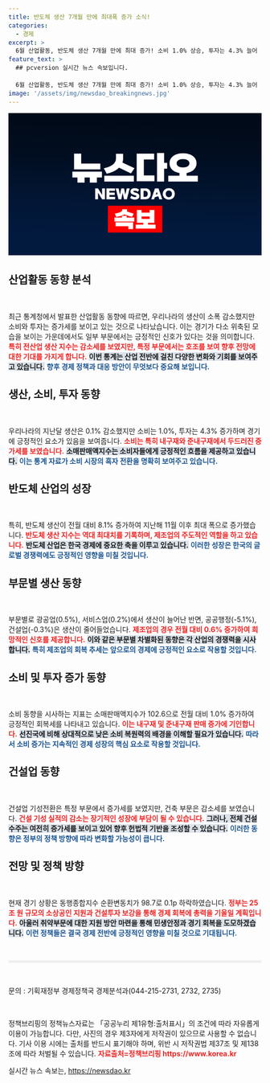 ```yaml
---
title: 반도체 생산 7개월 만에 최대폭 증가 소식!
categories:
  - 경제
excerpt: >
  6월 산업활동, 반도체 생산 7개월 만에 최대 증가! 소비 1.0% 상승, 투자는 4.3% 늘어 경제 회복 조짐? 정부, 25조 원 소상공인 지원 등 하반기 대응책 마련 중. 클릭하면 더 많은 내용이 기다립니다!
feature_text: >
  ## pcversion 실시간 뉴스 속보입니다.

  6월 산업활동, 반도체 생산 7개월 만에 최대 증가! 소비 1.0% 상승, 투자는 4.3% 늘어 경제 회복 조짐? 정부, 25조 원 소상공인 지원 등 하반기 대응책 마련 중. 클릭하면 더 많은 내용이 기다립니다!
image: '/assets/img/newsdao_breakingnews.jpg'
---
```


<p><img src="/assets/img/newsdao_breakingnews.jpg" alt="pcversion 속보" /></p>

<h2 data-ke-size="size26">산업활동 동향 분석</h2>

<p data-ke-size="size16">&nbsp;</p>

<p data-ke-size="size16">최근 통계청에서 발표한 산업활동 동향에 따르면, 우리나라의 생산이 소폭 감소했지만 소비와 투자는 증가세를 보이고 있는 것으로 나타났습니다. 이는 경기가 다소 위축된 모습을 보이는 가운데에서도 일부 부문에서는 긍정적인 신호가 있다는 것을 의미합니다. <b><span style="color: #ee2323;">특히 전산업 생산 지수는 감소세를 보였지만, 특정 부문에서는 호조를 보여 향후 전망에 대한 기대를 가지게 합니다.</span></b> <b><span style="background-color: #21538527;">이번 통계는 산업 전반에 걸친 다양한 변화와 기회를 보여주고 있습니다.</span></b> <b><span style="color: #1a5490;">향후 경제 정책과 대응 방안이 무엇보다 중요해 보입니다.</span></b></p>

<h2 data-ke-size="size26">생산, 소비, 투자 동향</h2>

<p data-ke-size="size16">&nbsp;</p>

<p data-ke-size="size16">우리나라의 지난달 생산은 0.1% 감소했지만 소비는 1.0%, 투자는 4.3% 증가하며 경기에 긍정적인 요소가 있음을 보여줍니다. <b><span style="color: #ee2323;">소비는 특히 내구재와 준내구재에서 두드러진 증가세를 보였습니다.</span></b> <b><span style="background-color: #21538527;">소매판매액지수는 소비자들에게 긍정적인 흐름을 제공하고 있습니다.</span></b> <b><span style="color: #1a5490;">이는 통계 자료가 소비 시장의 흑자 전환을 명확히 보여주고 있습니다.</span></b></p>

<h2 data-ke-size="size26">반도체 산업의 성장</h2>

<p data-ke-size="size16">&nbsp;</p>

<p data-ke-size="size16">특히, 반도체 생산이 전월 대비 8.1% 증가하여 지난해 11월 이후 최대 폭으로 증가했습니다. <b><span style="color: #ee2323;">반도체 생산 지수는 역대 최대치를 기록하며, 제조업의 주도적인 역할을 하고 있습니다.</span></b> <b><span style="background-color: #21538527;">반도체 산업은 한국 경제에 중요한 축을 이루고 있습니다.</span></b> <b><span style="color: #1a5490;">이러한 성장은 한국의 글로벌 경쟁력에도 긍정적인 영향을 미칠 것입니다.</span></b></p>

<h2 data-ke-size="size26">부문별 생산 동향</h2>

<p data-ke-size="size16">&nbsp;</p>

<p data-ke-size="size16">부문별로 광공업(0.5%), 서비스업(0.2%)에서 생산이 늘어난 반면, 공공행정(-5.1%), 건설업(-0.3%)은 생산이 줄어들었습니다. <b><span style="color: #ee2323;">제조업의 경우 전월 대비 0.6% 증가하여 희망적인 신호를 제공합니다.</span></b> <b><span style="background-color: #21538527;">이와 같은 부문별 차별화된 동향은 각 산업의 경쟁력을 시사합니다.</span></b> <b><span style="color: #1a5490;">특히 제조업의 회복 추세는 앞으로의 경제에 긍정적인 요소로 작용할 것입니다.</span></b></p>

<h2 data-ke-size="size26">소비 및 투자 증가 동향</h2>

<p data-ke-size="size16">&nbsp;</p>

<p data-ke-size="size16">소비 동향을 시사하는 지표는 소매판매액지수가 102.6으로 전월 대비 1.0% 증가하여 긍정적인 회복세를 나타내고 있습니다. <b><span style="color: #ee2323;">이는 내구재 및 준내구재 판매 증가에 기인합니다.</span></b> <b><span style="background-color: #21538527;">선진국에 비해 상대적으로 낮은 소비 복원력의 배경을 이해할 필요가 있습니다.</span></b> <b><span style="color: #1a5490;">따라서 소비 증가는 지속적인 경제 성장의 핵심 요소로 작용할 것입니다.</span></b></p>

<h2 data-ke-size="size26">건설업 동향</h2>

<p data-ke-size="size16">&nbsp;</p>

<p data-ke-size="size16">건설업 기성전환은 특정 부문에서 증가세를 보였지만, 건축 부문은 감소세를 보였습니다. <b><span style="color: #ee2323;">건설 기성 실적의 감소는 장기적인 성장에 부담이 될 수 있습니다.</span></b> <b><span style="background-color: #21538527;">그러나, 전체 건설 수주는 여전히 증가세를 보이고 있어 향후 헌법적 기반을 조성할 수 있습니다.</span></b> <b><span style="color: #1a5490;">이러한 동향은 정부의 정책 방향에 따라 변화할 가능성이 큽니다.</span></b></p>

<h2 data-ke-size="size26">전망 및 정책 방향</h2>

<p data-ke-size="size16">&nbsp;</p>

<p data-ke-size="size16">현재 경기 상황은 동행종합지수 순환변동치가 98.7로 0.1p 하락하였습니다. <b><span style="color: #ee2323;">정부는 25조 원 규모의 소상공인 지원과 건설투자 보강을 통해 경제 회복에 총력을 기울일 계획입니다.</span></b> <b><span style="background-color: #21538527;">아울러 취약부문에 대한 지원 방안 마련을 통해 민생안정과 경기 회복을 도모하겠습니다.</span></b> <b><span style="color: #1a5490;">이런 정책들은 결국 경제 전반에 긍정적인 영향을 미칠 것으로 기대됩니다.</span></b></p>

<p data-ke-size="size16">&nbsp;</p>

<hr style="height: 5px; border: none; background-color: #eee;">

<p data-ke-size="size16">&nbsp;</p>

<p data-ke-size="size16">문의 : 기획재정부 경제정책국 경제분석과(044-215-2731, 2732, 2735)</p>

<p data-ke-size="size16">&nbsp;</p>

<p data-ke-size="size16">정책브리핑의 정책뉴스자료는 「공공누리 제1유형:출처표시」의 조건에 따라 자유롭게 이용이 가능합니다. 다만, 사진의 경우 제3자에게 저작권이 있으므로 사용할 수 없습니다. 기사 이용 시에는 출처를 반드시 표기해야 하며, 위반 시 저작권법 제37조 및 제138조에 따라 처벌될 수 있습니다. <b><span style="color: #ee2323;">자료출처=정책브리핑 https://www.korea.kr</span></b></p>
실시간 뉴스 속보는, <a href="https://newsdao.kr" rel="dofollow">https://newsdao.kr</a>


